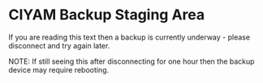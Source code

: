 CIYAM Backup Staging Area
=========================

If you are reading this text then a backup is currently underway - please disconnect and try again later.

NOTE: If still seeing this after disconnecting for one hour then the backup device may require rebooting.

